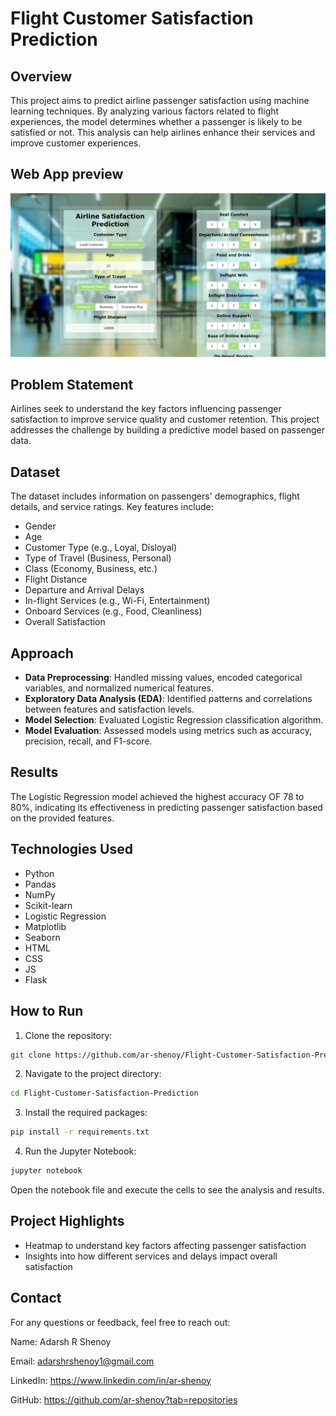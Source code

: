 # **Flight Customer Satisfaction Prediction**

## **Overview**

This project aims to predict airline passenger satisfaction using machine learning techniques. By analyzing various factors related to flight experiences, the model determines whether a passenger is likely to be satisfied or not. This analysis can help airlines enhance their services and improve customer experiences.

## **Web App preview**
![Prediction Web App](Flight_customer_prediction.png)

## **Problem Statement**

Airlines seek to understand the key factors influencing passenger satisfaction to improve service quality and customer retention. This project addresses the challenge by building a predictive model based on passenger data.

## **Dataset**

The dataset includes information on passengers' demographics, flight details, and service ratings. Key features include:

- Gender  
- Age  
- Customer Type (e.g., Loyal, Disloyal)  
- Type of Travel (Business, Personal)  
- Class (Economy, Business, etc.)  
- Flight Distance  
- Departure and Arrival Delays  
- In-flight Services (e.g., Wi-Fi, Entertainment)  
- Onboard Services (e.g., Food, Cleanliness)  
- Overall Satisfaction  

## **Approach**

- **Data Preprocessing**: Handled missing values, encoded categorical variables, and normalized numerical features.  
- **Exploratory Data Analysis (EDA)**: Identified patterns and correlations between features and satisfaction levels.  
- **Model Selection**: Evaluated Logistic Regression classification algorithm.  
- **Model Evaluation**: Assessed models using metrics such as accuracy, precision, recall, and F1-score.

## **Results**

The Logistic Regression model achieved the highest accuracy OF 78 to 80%, indicating its effectiveness in predicting passenger satisfaction based on the provided features.

## **Technologies Used**

- Python  
- Pandas  
- NumPy  
- Scikit-learn  
- Logistic Regression  
- Matplotlib  
- Seaborn
- HTML
- CSS
- JS
- Flask  

## **How to Run**

1. Clone the repository:
```bash
git clone https://github.com/ar-shenoy/Flight-Customer-Satisfaction-Prediction.git
   ```
2. Navigate to the project directory:

```bash
cd Flight-Customer-Satisfaction-Prediction
```
3. Install the required packages:

```bash
pip install -r requirements.txt
```
4. Run the Jupyter Notebook:
```bash
jupyter notebook
```
Open the notebook file and execute the cells to see the analysis and results.
## **Project Highlights**
- Heatmap to understand key factors affecting passenger satisfaction
- Insights into how different services and delays impact overall satisfaction



## **Contact**
For any questions or feedback, feel free to reach out:

Name: Adarsh R Shenoy

Email: adarshrshenoy1@gmail.com

LinkedIn: https://www.linkedin.com/in/ar-shenoy

GitHub: https://github.com/ar-shenoy?tab=repositories
